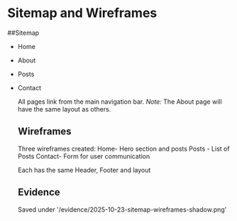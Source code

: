 # Sitemap and Wireframes

##Sitemap
- Home
- About
- Posts
- Contact
  
  All pages link from the main navigation bar.
  *Note:* The About page will have the same layout as others.
  
  ## Wireframes 
  Three wireframes created:
  Home- Hero section and posts
  Posts -  List of Posts
  Contact- Form for user communication

  Each has the same Header, Footer and layout

  ## Evidence 
  Saved under '/evidence/2025-10-23-sitemap-wireframes-shadow.png'
  